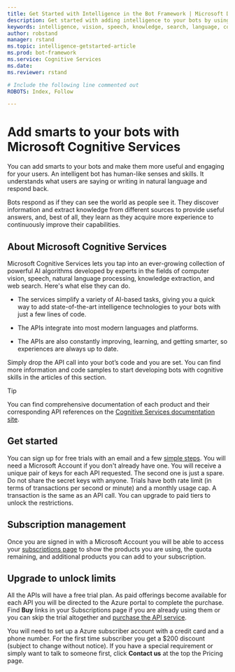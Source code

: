 ```yaml
---
title: Get Started with Intelligence in the Bot Framework | Microsoft Docs
description: Get started with adding intelligence to your bots by using Microsoft Cognitive Services.
keywords: intelligence, vision, speech, knowledge, search, language, cognitive
author: robstand
manager: rstand
ms.topic: intelligence-getstarted-article
ms.prod: bot-framework
ms.service: Cognitive Services
ms.date:
ms.reviewer: rstand

# Include the following line commented out
ROBOTS: Index, Follow

---
```

# Add smarts to your bots with Microsoft Cognitive Services

You can add smarts to your bots and make them more useful and engaging for your users. An intelligent bot has human-like senses and skills. It understands what users are saying or writing in natural language and respond back. 

Bots respond as if they can see the world as people see it. They discover information and extract knowledge from different sources to provide useful answers, and, best of all, they learn as they acquire more experience to continuously improve their capabilities. 


## About Microsoft Cognitive Services
Microsoft Cognitive Services lets you tap into an ever-growing collection of powerful AI algorithms developed by experts in the fields of computer vision, speech, natural language processing, knowledge extraction, and web search. Here's what else they can do.

- The services simplify a variety of AI-based tasks, giving you a quick way to add state-of-the-art intelligence technologies to your bots with just a few lines of code. 

- The APIs integrate into most modern languages and platforms. 

- The APIs are also constantly improving, learning, and getting smarter, so experiences are always up to date. 

Simply drop the API call into your bot’s code and you are set. You can find more information and code samples to start developing bots with cognitive skills in the articles of this section.

> [!TIP]
> You can find comprehensive documentation of each product and their corresponding API references on the <a href="https://www.microsoft.com/cognitive-services/en-us/documentation" target="_blank">Cognitive Services documentation site</a>.

## Get started
You can sign up for free trials with an email and a few <a href="https://www.microsoft.com/cognitive-services/en-us/sign-up" target="_blank">simple steps</a>. You will need a Microsoft Account if you don't already have one. You will receive a unique pair of keys for each API requested. The second one is just a spare. Do not share the secret keys with anyone. Trials have both rate limit (in terms of transactions per second or minute) and a monthly usage cap. A transaction is the same as an API call. You can upgrade to paid tiers to unlock the restrictions.

## Subscription management
Once you are signed in with a Microsoft Account you will be able to access your <a href="https://www.microsoft.com/cognitive-services/en-us/subscriptions" target="_blank">subscriptions page</a> to show the products you are using, the quota remaining, and additional products you can add to your subscription.

## Upgrade to unlock limits
All the APIs will have a free trial plan. As paid offerings become available for each API you will be directed to the Azure portal to complete the purchase. Find **Buy** links in your Subscriptions page if you are already using them or you can skip the trial altogether and <a href="https://www.microsoft.com/cognitive-services/en-us/pricing" target="_blank">purchase the API service</a>. 

You will need to set up a Azure subscriber account with a credit card and a phone number. For the first time subscriber you get a $200 discount (subject to change without notice). If you have a special requirement or simply want to talk to someone first, click **Contact us** at the top the Pricing page.
